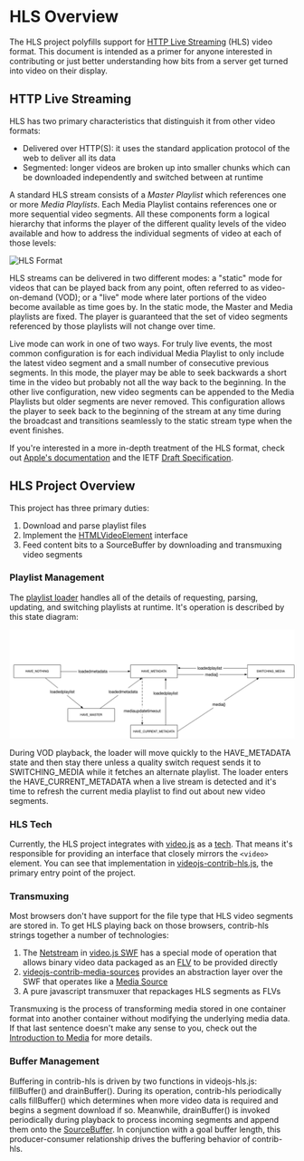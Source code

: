 # HLS Overview
The HLS project polyfills support for [HTTP Live Streaming](https://developer.apple.com/library/ios/documentation/NetworkingInternet/Conceptual/StreamingMediaGuide/Introduction/Introduction.html) (HLS) video format. This document is intended as a primer for anyone interested in contributing or just better understanding how bits from a server get turned into video on their display.

## HTTP Live Streaming
HLS has two primary characteristics that distinguish it from other video formats:

- Delivered over HTTP(S): it uses the standard application protocol of the web to deliver all its data
- Segmented: longer videos are broken up into smaller chunks which can be downloaded independently and switched between at runtime

A standard HLS stream consists of a *Master Playlist* which references one or more *Media Playlists*. Each Media Playlist contains references one or more sequential video segments. All these components form a logical hierarchy that informs the player of the different quality levels of the video available and how to address the individual segments of video at each of those levels:

![HLS Format](hls-format.png)

HLS streams can be delivered in two different modes: a "static" mode for videos that can be played back from any point, often referred to as video-on-demand (VOD); or a "live" mode where later portions of the video become available as time goes by. In the static mode, the Master and Media playlists are fixed. The player is guaranteed that the set of video segments referenced by those playlists will not change over time.

Live mode can work in one of two ways. For truly live events, the most common configuration is for each individual Media Playlist to only include the latest video segment and a small number of consecutive previous segments. In this mode, the player may be able to seek backwards a short time in the video but probably not all the way back to the beginning. In the other live configuration, new video segments can be appended to the Media Playlists but older segments are never removed. This configuration allows the player to seek back to the beginning of the stream at any time during the broadcast and transitions seamlessly to the static stream type when the event finishes.

If you're interested in a more in-depth treatment of the HLS format, check out [Apple's documentation](https://developer.apple.com/library/ios/documentation/NetworkingInternet/Conceptual/StreamingMediaGuide/Introduction/Introduction.html) and the IETF [Draft Specification](https://datatracker.ietf.org/doc/draft-pantos-http-live-streaming/).

## HLS Project Overview
This project has three primary duties:

1. Download and parse playlist files
1. Implement the [HTMLVideoElement](https://html.spec.whatwg.org/multipage/embedded-content.html#the-video-element) interface
1. Feed content bits to a SourceBuffer by downloading and transmuxing video segments

### Playlist Management
The [playlist loader](../src/playlist-loader.js) handles all of the details of requesting, parsing, updating, and switching playlists at runtime. It's operation is described by this state diagram:

![Playlist Loader States](playlist-loader-states.png)

During VOD playback, the loader will move quickly to the HAVE_METADATA state and then stay there unless a quality switch request sends it to SWITCHING_MEDIA while it fetches an alternate playlist. The loader enters the HAVE_CURRENT_METADATA when a live stream is detected and it's time to refresh the current media playlist to find out about new video segments.

### HLS Tech
Currently, the HLS project integrates with [video.js](http://www.videojs.com/) as a [tech](https://github.com/videojs/video.js/blob/master/docs/guides/tech.md). That means it's responsible for providing an interface that closely mirrors the `<video>` element. You can see that implementation in [videojs-contrib-hls.js](../src/videojs-contrib-hls.js), the primary entry point of the project.

### Transmuxing
Most browsers don't have support for the file type that HLS video segments are stored in. To get HLS playing back on those browsers, contrib-hls strings together a number of technologies:

1. The [Netstream](http://help.adobe.com/en_US/FlashPlatform/reference/actionscript/3/flash/net/NetStream.html) in [video.js SWF](https://github.com/videojs/video-js-swf) has a special mode of operation that allows binary video data packaged as an [FLV](http://en.wikipedia.org/wiki/Flash_Video) to be provided directly
1. [videojs-contrib-media-sources](https://github.com/videojs/videojs-contrib-media-sources) provides an abstraction layer over the SWF that operates like a [Media Source](https://w3c.github.io/media-source/#mediasource)
1. A pure javascript transmuxer that repackages HLS segments as FLVs

Transmuxing is the process of transforming media stored in one container format into another container without modifying the underlying media data. If that last sentence doesn't make any sense to you, check out the [Introduction to Media](media.md) for more details.

### Buffer Management
Buffering in contrib-hls is driven by two functions in videojs-hls.js: fillBuffer() and drainBuffer(). During its operation, contrib-hls periodically calls fillBuffer() which determines when more video data is required and begins a segment download if so. Meanwhile, drainBuffer() is invoked periodically during playback to process incoming segments and append them onto the [SourceBuffer](http://w3c.github.io/media-source/#sourcebuffer). In conjunction with a goal buffer length, this producer-consumer relationship drives the buffering behavior of contrib-hls.
